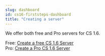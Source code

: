 ```yaml
---
slug: dashboard
id: cs16-firststeps-dashboard
title: "Creating a server"
---
```


We offer both free and Pro servers for CS 1.6.

Free: [Create a free CS 1.6 Server](https://fshost.me/free/cs16)<br />
Pro: [Create a Pro CS 1.6 Server](https://fshost.me/pro/pricing/cs16)
